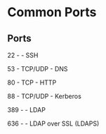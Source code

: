 # Common Ports

## Ports

22 - - SSH

53 - TCP/UDP - DNS

80 - TCP - HTTP

88 - TCP/UDP - Kerberos

389 - - LDAP

636 - - LDAP over SSL (LDAPS)
